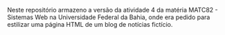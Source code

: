 Neste repositório armazeno a versão da atividade 4 da matéria MATC82 - Sistemas Web na Universidade Federal da Bahia, onde era pedido para estilizar uma página HTML de um blog de notícias fictício.
